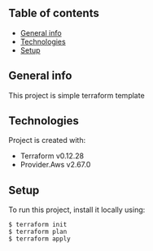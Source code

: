 ## Table of contents
* [General info](#general-info)
* [Technologies](#technologies)
* [Setup](#setup)

## General info
This project is simple terraform template
	
## Technologies
Project is created with:
* Terraform v0.12.28
* Provider.Aws v2.67.0
	
## Setup
To run this project, install it locally using:

```
$ terraform init
$ terraform plan
$ terraform apply
```
